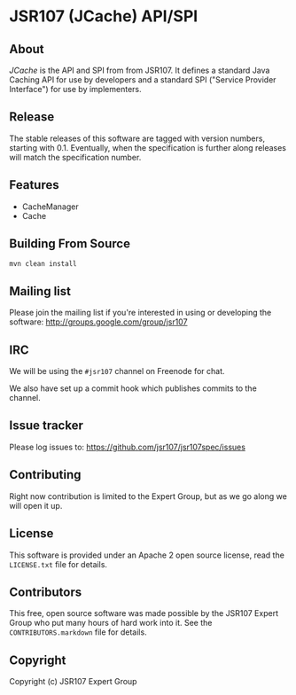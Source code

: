 JSR107 (JCache) API/SPI
=======================


About
-----

*JCache* is the API and SPI from from JSR107. It defines a standard Java Caching API for use by developers and a standard SPI ("Service
  Provider Interface") for use by implementers.


Release
--------

The stable releases of this software are tagged with version numbers, starting with 0.1. Eventually, when the specification is further
along releases will match the specification number.


Features
--------

- CacheManager
- Cache


Building From Source
--------------------

`mvn clean install`


Mailing list
------------

Please join the mailing list if you're interested in using or developing the software: <http://groups.google.com/group/jsr107>


IRC
---

We will be using the `#jsr107` channel on Freenode for chat.

We also have set up a commit hook which publishes commits to the channel.


Issue tracker
-------------

Please log issues to: <https://github.com/jsr107/jsr107spec/issues>


Contributing
------------

Right now contribution is limited to the Expert Group, but as we go along we will open it up.


License
-------

This software is provided under an Apache 2 open source license, read the `LICENSE.txt` file for details.


Contributors
------------

This free, open source software was made possible by the JSR107 Expert Group who put many hours of hard work into it. See the `CONTRIBUTORS.markdown` file for details.


Copyright
---------

Copyright (c) JSR107 Expert Group
